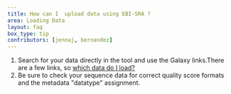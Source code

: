 ```yaml
---
title: How can I  upload data using EBI-SRA ?
area: Loading Data
layout: faq
box_type: tip
contributors: [jennaj, bernandez]
---
```


1. Search for your data directly in the tool and use the Galaxy links.There are a few links, so [which data do I load?](https://galaxyproject.org/support/ebi-sra-data-load/)
2. Be sure to check your sequence data for correct quality score formats and the metadata "datatype" assignment.
